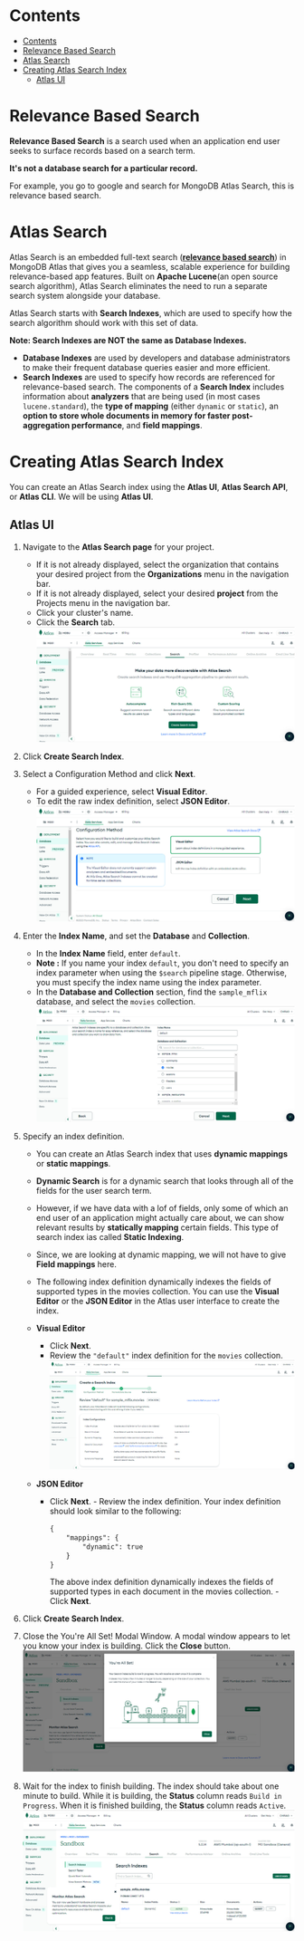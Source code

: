 # Contents

- [Contents](#contents)
- [Relevance Based Search](#relevance-based-search)
- [Atlas Search](#atlas-search)
- [Creating Atlas Search Index](#creating-atlas-search-index)
  - [Atlas UI](#atlas-ui)

# Relevance Based Search

**Relevance Based Search** is a search used when an application end user seeks to surface records based on a search term.

**It's not a database search for a particular record.**

For example, you go to google and search for MongoDB Atlas Search, this is relevance based search.

# Atlas Search

Atlas Search is an embedded full-text search (**[relevance based search](#relevance-based-search)**) in MongoDB Atlas that gives you a seamless, scalable experience for building relevance-based app features. Built on **Apache Lucene**(an open source search algorithm), Atlas Search eliminates the need to run a separate search system alongside your database.

Atlas Search starts with **Search Indexes**, which are used to specify how the search algorithm should work with this set of data.

**Note: Search Indexes are NOT the same as Database Indexes.**

-   **Database Indexes** are used by developers and database administrators to make their frequent database queries easier and more efficient.
-   **Search Indexes** are used to specify how records are referenced for relevance-based search. The components of a **Search Index** includes information about **analyzers** that are being used (in most cases `lucene.standard`), the **type of mapping** (either `dynamic` or `static`), an **option to store whole documents in memory for faster post-aggregation performance**, and **field mappings**.

# Creating Atlas Search Index

You can create an Atlas Search index using the **Atlas UI**, **Atlas Search API**, or **Atlas CLI**.
We will be using **Atlas UI**.

## Atlas UI

1.  Navigate to the **Atlas Search page** for your project.
    -   If it is not already displayed, select the organization that contains your desired project from the **Organizations** menu in the navigation bar.
    -   If it is not already displayed, select your desired **project** from the Projects menu in the navigation bar.
    -   Click your cluster's name.
    -   Click the **Search** tab.
        ![search_page](./assets/search_page.jpg)
2.  Click **Create Search Index**.
3.  Select a Configuration Method and click **Next**.
    -   For a guided experience, select **Visual Editor**.
    -   To edit the raw index definition, select **JSON Editor**.
        ![conf_method](./assets/conf_method.jpg)
4.  Enter the **Index Name**, and set the **Database** and **Collection**.

    -   In the **Index Name** field, enter `default`.
    -   **Note :** If you name your index `default`, you don't need to specify an index parameter when using the `$search` pipeline stage. Otherwise, you must specify the index name using the index parameter.
    -   In the **Database and Collection** section, find the `sample_mflix` database, and select the `movies` collection.
        ![index_name](./assets/index_name.jpg)

5.  Specify an index definition.

    -   You can create an Atlas Search index that uses **dynamic mappings** or **static mappings**.
    -   **Dynamic Search** is for a dynamic search that looks through all of the fields for the user search term.
    -   However, if we have data with a lof of fields, only some of which an end user of an application might actually care about, we can show relevant results by **statically mapping** certain fields. This type of search index ias called **Static Indexing**.
    -   Since, we are looking at dynamic mapping, we will not have to give **Field mappings** here.
        <br>
    -   The following index definition dynamically indexes the fields of supported types in the movies collection. You can use the **Visual Editor** or the **JSON Editor** in the Atlas user interface to create the index.
        <br>
    -   **Visual Editor**
        -   Click **Next**.
        -   Review the `"default"` index definition for the `movies` collection.
            ![create_search_index](./assets/create_search_index.jpg)
    -   **JSON Editor**

        -   Click **Next**. - Review the index definition.
            Your index definition should look similar to the following:

                {
                    "mappings": {
                        "dynamic": true
                    }
                }

            The above index definition dynamically indexes the fields of supported types in each document in the movies collection. - Click **Next**.

6.  Click **Create Search Index**.
7.  Close the You're All Set! Modal Window.
    A modal window appears to let you know your index is building. Click the **Close** button.
    ![modal](./assets/modal.jpg)
8.  Wait for the index to finish building.
    The index should take about one minute to build. While it is building, the **Status** column reads `Build in Progress`. When it is finished building, the **Status** column reads `Active`.
    ![search_index](assets/search_index.jpg)
